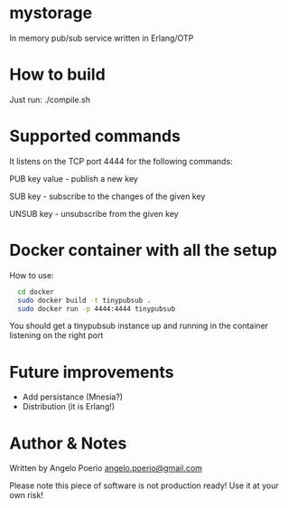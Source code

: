 # mystorage
In memory pub/sub service written in Erlang/OTP

# How to build
Just run: ./compile.sh

# Supported commands

It listens on the TCP port 4444 for the following commands:

PUB key value - publish a new key 

SUB key       - subscribe to the changes of the given key

UNSUB key     - unsubscribe from the given key


# Docker container with all the setup
  How to use:

```bash
  cd docker
  sudo docker build -t tinypubsub .
  sudo docker run -p 4444:4444 tinypubsub
```
  You should get a tinypubsub instance up and running in the container listening on the right port

# Future improvements
* Add persistance (Mnesia?)
* Distribution (it is Erlang!)

# Author & Notes
  Written by Angelo Poerio <angelo.poerio@gmail.com>

  Please note this piece of software is not production ready! Use it at your own risk!

